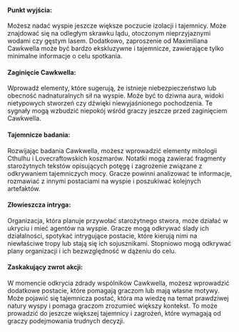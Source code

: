 #### Punkt wyjścia:

Możesz nadać wyspie jeszcze większe poczucie izolacji i tajemnicy. Może znajdować się na odległym skrawku lądu, otoczonym nieprzyjaznymi wodami czy gęstym lasem. Dodatkowo, zaproszenie od Maximiliana Cawkwella może być bardzo ekskluzywne i tajemnicze, zawierające tylko minimalne informacje o celu spotkania.

#### Zaginięcie Cawkwella:

Wprowadź elementy, które sugerują, że istnieje niebezpieczeństwo lub obecność nadnaturalnych sił na wyspie. Może być to dziwna aura, widoki nietypowych stworzeń czy dźwięki niewyjaśnionego pochodzenia. Te sygnały mogą wzbudzić niepokój wśród graczy jeszcze przed zaginięciem Cawkwella.

#### Tajemnicze badania:

Rozwijając badania Cawkwella, możesz wprowadzić elementy mitologii Cthulhu i Lovecraftowskich koszmarów. Notatki mogą zawierać fragmenty starożytnych tekstów opisujących potęgę i zagrożenie związane z odkrywaniem tajemniczych mocy. Gracze powinni analizować te informacje, rozmawiać z innymi postaciami na wyspie i poszukiwać kolejnych artefaktów.

#### Złowieszcza intryga:

Organizacja, która planuje przywołać starożytnego stwora, może działać w ukryciu i mieć agentów na wyspie. Gracze mogą odkrywać ślady ich działalności, spotykać intrygujące postacie, które kierują nimi na niewłaściwe tropy lub stają się ich sojusznikami. Stopniowo mogą odkrywać plany organizacji i ich bezwzględność w dążeniu do celu.

#### Zaskakujący zwrot akcji:

W momencie odkrycia zdrady wspólników Cawkwella, możesz wprowadzić dodatkowe postacie, które pomagają graczom lub mają własne motywy. Może pojawić się tajemnicza postać, która ma wiedzę na temat prawdziwej natury wyspy i pomaga graczom zrozumieć większy kontekst. To może prowadzić do jeszcze większej tajemnicy i zagrożeń, które wymagają od graczy podejmowania trudnych decyzji.